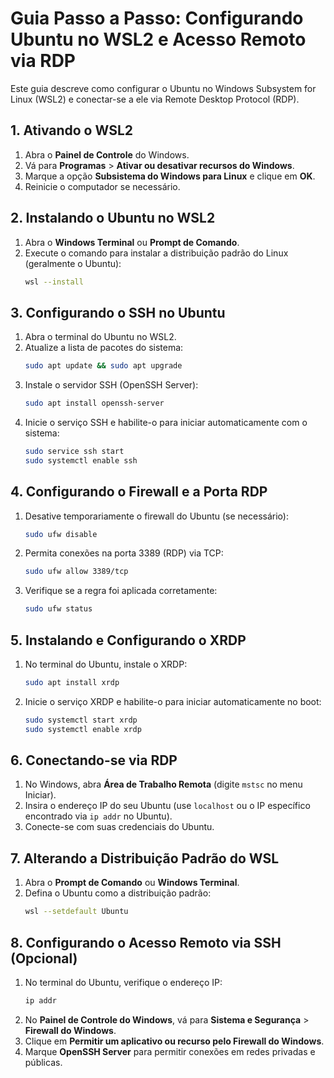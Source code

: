 # Guia Passo a Passo: Configurando Ubuntu no WSL2 e Acesso Remoto via RDP

Este guia descreve como configurar o Ubuntu no Windows Subsystem for Linux (WSL2) e conectar-se a ele via Remote Desktop Protocol (RDP).

## 1. Ativando o WSL2

1. Abra o **Painel de Controle** do Windows.
2. Vá para **Programas** > **Ativar ou desativar recursos do Windows**.
3. Marque a opção **Subsistema do Windows para Linux** e clique em **OK**.
4. Reinicie o computador se necessário.

## 2. Instalando o Ubuntu no WSL2

1. Abra o **Windows Terminal** ou **Prompt de Comando**.
2. Execute o comando para instalar a distribuição padrão do Linux (geralmente o Ubuntu):
   ```bash
   wsl --install
   ```

## 3. Configurando o SSH no Ubuntu

1. Abra o terminal do Ubuntu no WSL2.
2. Atualize a lista de pacotes do sistema:
   ```bash
   sudo apt update && sudo apt upgrade
   ```
3. Instale o servidor SSH (OpenSSH Server):
   ```bash
   sudo apt install openssh-server
   ```
4. Inicie o serviço SSH e habilite-o para iniciar automaticamente com o sistema:
   ```bash
   sudo service ssh start
   sudo systemctl enable ssh
   ```

## 4. Configurando o Firewall e a Porta RDP

1. Desative temporariamente o firewall do Ubuntu (se necessário):
   ```bash
   sudo ufw disable
   ```
2. Permita conexões na porta 3389 (RDP) via TCP:
   ```bash
   sudo ufw allow 3389/tcp
   ```
3. Verifique se a regra foi aplicada corretamente:
   ```bash
   sudo ufw status
   ```

## 5. Instalando e Configurando o XRDP

1. No terminal do Ubuntu, instale o XRDP:
   ```bash
   sudo apt install xrdp
   ```
2. Inicie o serviço XRDP e habilite-o para iniciar automaticamente no boot:
   ```bash
   sudo systemctl start xrdp
   sudo systemctl enable xrdp
   ```

## 6. Conectando-se via RDP

1. No Windows, abra **Área de Trabalho Remota** (digite `mstsc` no menu Iniciar).
2. Insira o endereço IP do seu Ubuntu (use `localhost` ou o IP específico encontrado via `ip addr` no Ubuntu).
3. Conecte-se com suas credenciais do Ubuntu.

## 7. Alterando a Distribuição Padrão do WSL

1. Abra o **Prompt de Comando** ou **Windows Terminal**.
2. Defina o Ubuntu como a distribuição padrão:
   ```bash
   wsl --setdefault Ubuntu
   ```

## 8. Configurando o Acesso Remoto via SSH (Opcional)

1. No terminal do Ubuntu, verifique o endereço IP:
   ```bash
   ip addr
   ```
2. No **Painel de Controle do Windows**, vá para **Sistema e Segurança** > **Firewall do Windows**.
3. Clique em **Permitir um aplicativo ou recurso pelo Firewall do Windows**.
4. Marque **OpenSSH Server** para permitir conexões em redes privadas e públicas.
